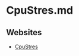 # CpuStres.md

## Websites

* [CpuStres](https://learn.microsoft.com/en-us/sysinternals/downloads/cpustres)
